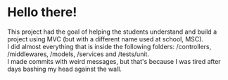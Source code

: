 # Hello there!

This project had the goal of helping the students understand and build a project using MVC (but with a different name used at school, MSC). <br>
I did almost everything that is inside the following folders: /controllers, /middlewares, /models, /services and /tests/unit. <br>
I made commits with weird messages, but that's because I was tired after days bashing my head against the wall.
